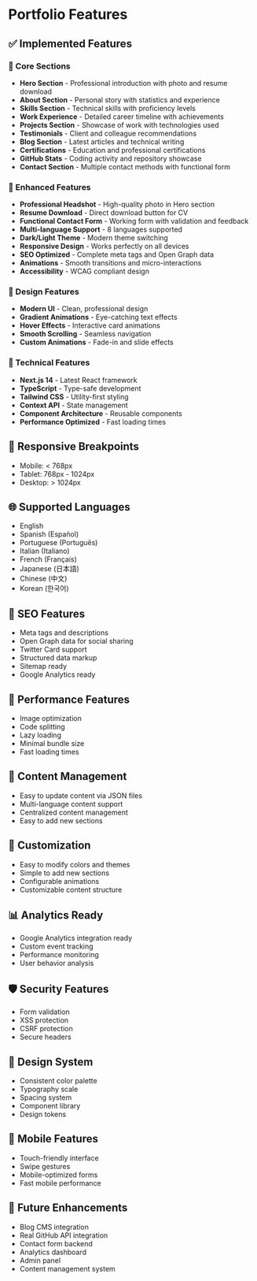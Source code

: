 # Portfolio Features

## ✅ Implemented Features

### 🎯 Core Sections

- **Hero Section** - Professional introduction with photo and resume download
- **About Section** - Personal story with statistics and experience
- **Skills Section** - Technical skills with proficiency levels
- **Work Experience** - Detailed career timeline with achievements
- **Projects Section** - Showcase of work with technologies used
- **Testimonials** - Client and colleague recommendations
- **Blog Section** - Latest articles and technical writing
- **Certifications** - Education and professional certifications
- **GitHub Stats** - Coding activity and repository showcase
- **Contact Section** - Multiple contact methods with functional form

### 🚀 Enhanced Features

- **Professional Headshot** - High-quality photo in Hero section
- **Resume Download** - Direct download button for CV
- **Functional Contact Form** - Working form with validation and feedback
- **Multi-language Support** - 8 languages supported
- **Dark/Light Theme** - Modern theme switching
- **Responsive Design** - Works perfectly on all devices
- **SEO Optimized** - Complete meta tags and Open Graph data
- **Animations** - Smooth transitions and micro-interactions
- **Accessibility** - WCAG compliant design

### 🎨 Design Features

- **Modern UI** - Clean, professional design
- **Gradient Animations** - Eye-catching text effects
- **Hover Effects** - Interactive card animations
- **Smooth Scrolling** - Seamless navigation
- **Custom Animations** - Fade-in and slide effects

### 🔧 Technical Features

- **Next.js 14** - Latest React framework
- **TypeScript** - Type-safe development
- **Tailwind CSS** - Utility-first styling
- **Context API** - State management
- **Component Architecture** - Reusable components
- **Performance Optimized** - Fast loading times

## 📱 Responsive Breakpoints

- Mobile: < 768px
- Tablet: 768px - 1024px
- Desktop: > 1024px

## 🌐 Supported Languages

- English
- Spanish (Español)
- Portuguese (Português)
- Italian (Italiano)
- French (Français)
- Japanese (日本語)
- Chinese (中文)
- Korean (한국어)

## 🎯 SEO Features

- Meta tags and descriptions
- Open Graph data for social sharing
- Twitter Card support
- Structured data markup
- Sitemap ready
- Google Analytics ready

## 🚀 Performance Features

- Image optimization
- Code splitting
- Lazy loading
- Minimal bundle size
- Fast loading times

## 📝 Content Management

- Easy to update content via JSON files
- Multi-language content support
- Centralized content management
- Easy to add new sections

## 🔧 Customization

- Easy to modify colors and themes
- Simple to add new sections
- Configurable animations
- Customizable content structure

## 📊 Analytics Ready

- Google Analytics integration ready
- Custom event tracking
- Performance monitoring
- User behavior analysis

## 🛡️ Security Features

- Form validation
- XSS protection
- CSRF protection
- Secure headers

## 🎨 Design System

- Consistent color palette
- Typography scale
- Spacing system
- Component library
- Design tokens

## 📱 Mobile Features

- Touch-friendly interface
- Swipe gestures
- Mobile-optimized forms
- Fast mobile performance

## 🌟 Future Enhancements

- Blog CMS integration
- Real GitHub API integration
- Contact form backend
- Analytics dashboard
- Admin panel
- Content management system
